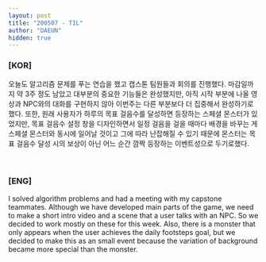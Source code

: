 ```yaml
---
layout: post
title: "200507 - TIL"
author: "DAEUN"
hidden: true
---
```


### [KOR]
오늘도 알고리즘 문제를 푸는 연습을 했고 캡스톤 팀원들과 회의를 진행했다. 마감일까지 약 3주 정도 남았고 대부분의 중요한 기능들은 완성했지만, 아직 시작 부분에 나올 영상과 NPC와의 대화를 구현하지 않아 이번주는 다른 부분보다 더 집중해서 완성하기로 했다. 또한, 원래 사용자가 하루의 목표 걸음수를 달성하면 등장하는 스페셜 몬스터가 있었지만, 목표 걸음수 설정 창을 디자인하면서 일정 걸음을 걸을 때마다 배경을 바꾸는 게 스페셜 몬스터와 동시에 일어날 것이고 그에 따라 난잡해질 수 있기 때문에 몬스터는 목표 걸음수 달성 시의 보상이 아닌 어느 순간 깜짝 등장하는 이벤트성으로 두기로했다.
<br><br><br>
### [ENG]
I solved algorithm problems and had a meeting with my capstone teammates. Although we have developed main parts of the game, we need to make a short intro video and a scene that a user talks with an NPC. So we decided to work mostly on these for this week. Also, there is a monster that only appears when the user achieves the daily footsteps goal, but we decided to make this as an small event because the variation of background became more special than the monster.